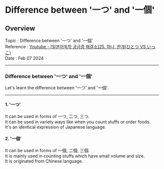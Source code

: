 # Difference between '一つ' and '一個'

## Overview

Topic : Difference between '一つ' and '一個'<br>
Reference : [Youtube - [일본어독학 궁금증 해결소]25. 하나, 한개(ひとつ VS いっこ) ](https://youtu.be/2p7HGRciFio?si=O425wX3RHsNlva_l)<br>
Date : Feb 07 2024<br>

---

### Difference between '一つ' and '一個'

Let's learn the difference between '一つ' and '一個'.<br>

---

#### 1. '一つ'

It can be used in forms of 一つ, 二つ, 三つ.<br>
It can be used in variety ways like when you count stuffs or order foods.<br>
It's an identical expression of Japanese language.<br>

#### 2. '一個'

It can be used in forms of 一個, 二個, 三個.<br>
It is mainly used in counting stuffs which have small volume and size.<br>
It is originated from Chinese language.<br>
